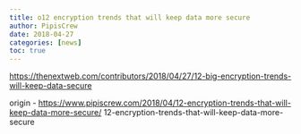 ```yaml
---
title: o12 encryption trends that will keep data more secure
author: PipisCrew
date: 2018-04-27
categories: [news]
toc: true
---
```


https://thenextweb.com/contributors/2018/04/27/12-big-encryption-trends-will-keep-data-secure

origin - https://www.pipiscrew.com/2018/04/12-encryption-trends-that-will-keep-data-more-secure/ 12-encryption-trends-that-will-keep-data-more-secure